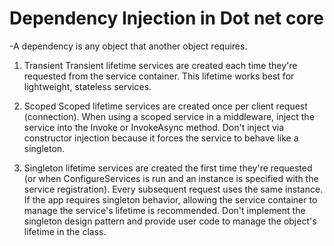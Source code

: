 # Dependency Injection in Dot net core
  -A dependency is any object that another object requires. 
  1. Transient
    Transient lifetime services are created each time they're requested from the service container. This lifetime works best for         lightweight, stateless services.

  2. Scoped
     Scoped lifetime services are created once per client request (connection).
     When using a scoped service in a middleware, inject the service into the Invoke or InvokeAsync method. Don't inject via constructor        injection because it forces the service to behave like a singleton.
     
  3. Singleton lifetime services are created the first time they're requested (or when ConfigureServices is run and an instance is    specified with the service registration). Every subsequent request uses the same instance. If the app requires singleton behavior, allowing the service container to manage the service's lifetime is recommended. Don't implement the singleton design pattern and provide user code to manage the object's lifetime in the class.
